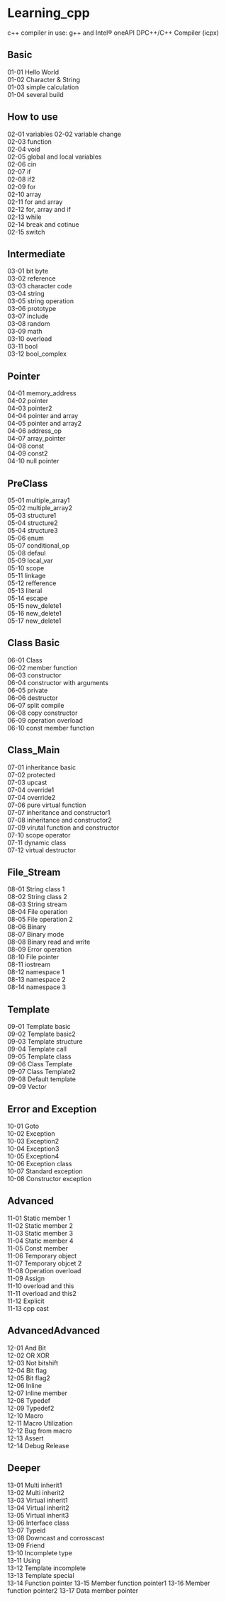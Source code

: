 # Learning_cpp

c++ compiler in use: g++ and Intel® oneAPI DPC++/C++ Compiler (icpx)

## Basic 
01-01 Hello World  
01-02 Character & String  
01-03 simple calculation  
01-04 several build      
## How to use   
02-01 variables 
02-02 variable change   
02-03 function  
02-04 void  
02-05 global and local variables    
02-06 cin   
02-07 if    
02-08 if2    
02-09 for    
02-10 array    
02-11 for and array    
02-12 for, array and if    
02-13 while    
02-14 break and cotinue    
02-15 switch    
## Intermediate   
03-01 bit byte      
03-02 reference     
03-03 character code    
03-04 string    
03-05 string operation    
03-06 prototype    
03-07 include    
03-08 random    
03-09 math    
03-10 overload    
03-11 bool    
03-12 bool_complex    
## Pointer   
04-01 memory_address    
04-02 pointer    
04-03 pointer2    
04-04 pointer and array    
04-05 pointer and array2    
04-06 address_op    
04-07 array_pointer    
04-08 const    
04-09 const2    
04-10 null pointer    
## PreClass   
05-01 multiple_array1    
05-02 multiple_array2    
05-03 structure1    
05-04 structure2    
05-04 structure3    
05-06 enum    
05-07 conditional_op    
05-08 defaul    
05-09 local_var    
05-10 scope    
05-11 linkage    
05-12 refference    
05-13 literal    
05-14 escape    
05-15 new_delete1    
05-16 new_delete1    
05-17 new_delete1    
## Class Basic  
06-01 Class    
06-02 member function    
06-03 constructor    
06-04 constructor with arguments    
06-05 private    
06-06 destructor    
06-07 split compile    
06-08 copy constructor    
06-09 operation overload    
06-10 const member function    
## Class_Main   
07-01 inheritance basic    
07-02 protected    
07-03 upcast    
07-04 override1    
07-04 override2    
07-06 pure virtual function    
07-07 inheritance and constructor1    
07-08 inheritance and constructor2    
07-09 virutal function and constructor    
07-10 scope operator    
07-11 dynamic class    
07-12 virtual destructor   
## File_Stream
08-01 String class 1  
08-02 String class 2  
08-03 String stream  
08-04 File operation  
08-05 File operation 2  
08-06 Binary  
08-07 Binary mode  
08-08 Binary read and write  
08-09 Error operation  
08-10 File pointer  
08-11 iostream  
08-12 namespace 1  
08-13 namespace 2  
08-14 namespace 3   
## Template
09-01 Template basic  
09-02 Template basic2  
09-03 Template structure  
09-04 Template call  
09-05 Template class  
09-06 Class Template  
09-07 Class Template2  
09-08 Default template  
09-09 Vector  
## Error and Exception
10-01 Goto  
10-02 Exception  
10-03 Exception2  
10-04 Exception3  
10-05 Exception4  
10-06 Exception class  
10-07 Standard exception  
10-08 Constructor exception    
## Advanced
11-01 Static member 1  
11-02 Static member 2  
11-03 Static member 3  
11-04 Static member 4  
11-05 Const member  
11-06 Temporary object  
11-07 Temporary objcet 2  
11-08 Operation overload    
11-09 Assign   
11-10 overload and this   
11-11 overload and this2   
11-12 Explicit   
11-13 cpp cast   
## AdvancedAdvanced
12-01 And Bit  
12-02 OR XOR  
12-03 Not bitshift  
12-04 Bit flag  
12-05 Bit flag2  
12-06 Inline  
12-07 Inline member  
12-08 Typedef    
12-09 Typedef2   
12-10 Macro   
12-11 Macro Utilization   
12-12 Bug from macro   
12-13 Assert  
12-14 Debug Release  
## Deeper
13-01 Multi inherit1  
13-02 Multi inherit2  
13-03 Virtual inherit1  
13-04 Virtual inherit2  
13-05 Virtual inherit3  
13-06 Interface class  
13-07 Typeid  
13-08 Downcast and corrosscast    
13-09 Friend   
13-10 Incomplete type   
13-11 Using   
13-12 Template incomplete   
13-13 Template special  
13-14 Function pointer
13-15 Member function pointer1 
13-16 Member function pointer2 
13-17 Data member pointer 
